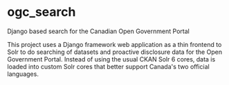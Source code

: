 # ogc_search
Django based search for the Canadian Open Government Portal 

This project uses a Django framework web application as a thin frontend to Solr to do searching of datasets and proactive disclosure data 
for the Open Government Portal. Instead of using the usual CKAN Solr 6 cores, data is loaded into custom Solr cores that better support 
Canada's two official languages.
